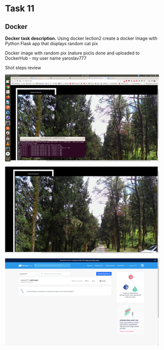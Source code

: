# Task 11

## Docker

__Docker task description.__ Using docker lection2 create a docker image with Python Flask app that displays random cat pix

Docker image with random pix (nature pix)is done and uploaded to DockerHub - my user name yaroslav777

Shot steps review

![Screen 1](./images/11_2.png)

![Screen 1](./images/11_1.png)

![Screen 1](./images/11_3.png)
